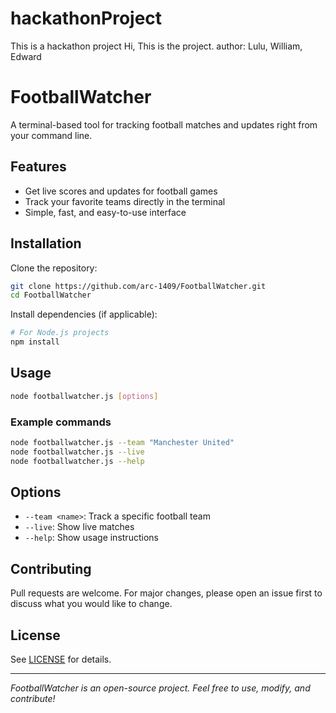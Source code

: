# hackathonProject
This is a hackathon project
Hi, This is the project. 
author: Lulu, William, Edward  

# FootballWatcher

A terminal-based tool for tracking football matches and updates right from your command line.

## Features

- Get live scores and updates for football games
- Track your favorite teams directly in the terminal
- Simple, fast, and easy-to-use interface

## Installation

Clone the repository:

```bash
git clone https://github.com/arc-1409/FootballWatcher.git
cd FootballWatcher
```

Install dependencies (if applicable):

```bash
# For Node.js projects
npm install
```

## Usage

```bash
node footballwatcher.js [options]
```

### Example commands

```bash
node footballwatcher.js --team "Manchester United"
node footballwatcher.js --live
node footballwatcher.js --help
```

## Options

- `--team <name>`: Track a specific football team
- `--live`: Show live matches
- `--help`: Show usage instructions

## Contributing

Pull requests are welcome. For major changes, please open an issue first to discuss what you would like to change.

## License

See [LICENSE](LICENSE) for details.

---

*FootballWatcher is an open-source project. Feel free to use, modify, and contribute!*
